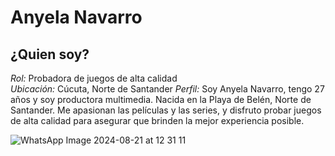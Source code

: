# Anyela Navarro
## ¿Quien soy?
*Rol:* Probadora de juegos de alta calidad  
*Ubicación:* Cúcuta, Norte de Santander
*Perfil:* Soy Anyela Navarro, tengo 27 años y soy productora multimedia. Nacida en la Playa de Belén, Norte de Santander. Me apasionan las películas y las series, y disfruto probar juegos de alta calidad para asegurar que brinden la mejor experiencia posible.

![WhatsApp Image 2024-08-21 at 12 31 11](https://github.com/user-attachments/assets/e792cdc5-54eb-4ea4-ae13-37d95dbf7d27)
